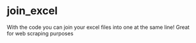 # join_excel
With the code you can join your excel files into one at the same line! Great for web scraping purposes
